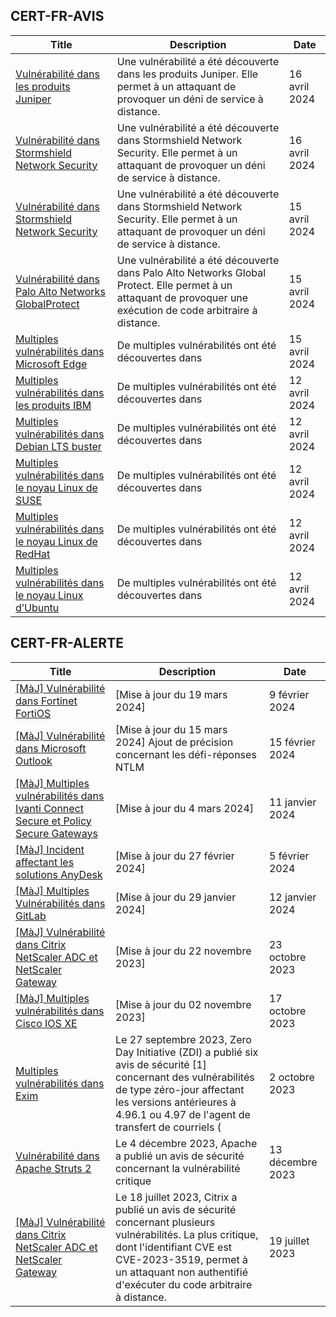 
## CERT-FR-AVIS
|Title|Description|Date|
|---|---|---|
| [Vulnérabilité dans les produits Juniper](https://www.cert.ssi.gouv.fr/avis/CERTFR-2024-AVI-0310/) | Une vulnérabilité a été découverte dans les produits Juniper. Elle permet à un attaquant de provoquer un déni de service à distance. | 16 avril 2024 |
| [Vulnérabilité dans Stormshield Network Security](https://www.cert.ssi.gouv.fr/avis/CERTFR-2024-AVI-0309/) | Une vulnérabilité a été découverte dans Stormshield Network Security. Elle permet à un attaquant de provoquer un déni de service à distance. | 16 avril 2024 |
| [Vulnérabilité dans Stormshield Network Security](https://www.cert.ssi.gouv.fr/avis/CERTFR-2024-AVI-0308/) | Une vulnérabilité a été découverte dans Stormshield Network Security. Elle permet à un attaquant de provoquer un déni de service à distance. | 15 avril 2024 |
| [Vulnérabilité dans Palo Alto Networks GlobalProtect](https://www.cert.ssi.gouv.fr/avis/CERTFR-2024-AVI-0307/) | Une vulnérabilité a été découverte dans Palo Alto Networks Global Protect. Elle permet à un attaquant de provoquer une exécution de code arbitraire à distance. | 15 avril 2024 |
| [Multiples vulnérabilités dans Microsoft Edge](https://www.cert.ssi.gouv.fr/avis/CERTFR-2024-AVI-0306/) | De multiples vulnérabilités ont été découvertes dans  | 15 avril 2024 |
| [Multiples vulnérabilités dans les produits IBM](https://www.cert.ssi.gouv.fr/avis/CERTFR-2024-AVI-0305/) | De multiples vulnérabilités ont été découvertes dans  | 12 avril 2024 |
| [Multiples vulnérabilités dans Debian LTS buster](https://www.cert.ssi.gouv.fr/avis/CERTFR-2024-AVI-0304/) | De multiples vulnérabilités ont été découvertes dans  | 12 avril 2024 |
| [Multiples vulnérabilités dans le noyau Linux de SUSE](https://www.cert.ssi.gouv.fr/avis/CERTFR-2024-AVI-0303/) | De multiples vulnérabilités ont été découvertes dans  | 12 avril 2024 |
| [Multiples vulnérabilités dans le noyau Linux de RedHat](https://www.cert.ssi.gouv.fr/avis/CERTFR-2024-AVI-0302/) | De multiples vulnérabilités ont été découvertes dans  | 12 avril 2024 |
| [Multiples vulnérabilités dans le noyau Linux d’Ubuntu](https://www.cert.ssi.gouv.fr/avis/CERTFR-2024-AVI-0301/) | De multiples vulnérabilités ont été découvertes dans  | 12 avril 2024 |
## CERT-FR-ALERTE
|Title|Description|Date|
|---|---|---|
| [[MàJ] Vulnérabilité dans Fortinet FortiOS](https://www.cert.ssi.gouv.fr/alerte/CERTFR-2024-ALE-004/) | [Mise à jour du 19 mars 2024] | 9 février 2024 |
| [[MàJ] Vulnérabilité dans Microsoft Outlook](https://www.cert.ssi.gouv.fr/alerte/CERTFR-2024-ALE-005/) | [Mise à jour du 15 mars 2024] Ajout de précision concernant les défi-réponses NTLM | 15 février 2024 |
| [[MàJ] Multiples vulnérabilités dans Ivanti Connect Secure et Policy Secure Gateways](https://www.cert.ssi.gouv.fr/alerte/CERTFR-2024-ALE-001/) | [Mise à jour du 4 mars 2024] | 11 janvier 2024 |
| [[MàJ] Incident affectant les solutions AnyDesk](https://www.cert.ssi.gouv.fr/alerte/CERTFR-2024-ALE-003/) | [Mise à jour du 27 février 2024]  | 5 février 2024 |
| [[MàJ] Multiples Vulnérabilités dans GitLab](https://www.cert.ssi.gouv.fr/alerte/CERTFR-2024-ALE-002/) | [Mise à jour du 29 janvier 2024]  | 12 janvier 2024 |
| [[MàJ] Vulnérabilité dans Citrix NetScaler ADC et NetScaler Gateway](https://www.cert.ssi.gouv.fr/alerte/CERTFR-2023-ALE-012/) | [Mise à jour du 22 novembre 2023] | 23 octobre 2023 |
| [[MàJ] Multiples vulnérabilités dans Cisco IOS XE](https://www.cert.ssi.gouv.fr/alerte/CERTFR-2023-ALE-011/) | [Mise à jour du 02 novembre 2023] | 17 octobre 2023 |
| [Multiples vulnérabilités dans Exim](https://www.cert.ssi.gouv.fr/alerte/CERTFR-2023-ALE-010/) | Le 27 septembre 2023, Zero Day Initiative (ZDI) a publié six avis de sécurité [1] concernant des vulnérabilités de type zéro-jour affectant les versions antérieures à 4.96.1 ou 4.97 de l'agent de transfert de courriels ( | 2 octobre 2023 |
| [Vulnérabilité dans Apache Struts 2](https://www.cert.ssi.gouv.fr/alerte/CERTFR-2023-ALE-013/) | Le 4 décembre 2023, Apache a publié un avis de sécurité concernant la vulnérabilité critique  | 13 décembre 2023 |
| [[MàJ] Vulnérabilité dans Citrix NetScaler ADC et NetScaler Gateway](https://www.cert.ssi.gouv.fr/alerte/CERTFR-2023-ALE-008/) | Le 18 juillet 2023, Citrix a publié un avis de sécurité concernant plusieurs vulnérabilités. La plus critique, dont l'identifiant CVE est CVE-2023-3519, permet à un attaquant non authentifié d'exécuter du code arbitraire à distance. | 19 juillet 2023 |
